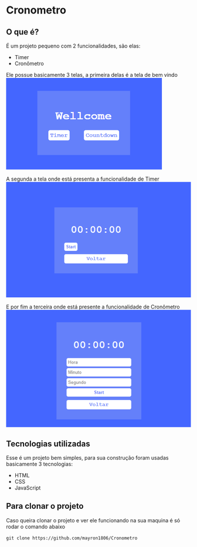 # Cronometro
## O que é?
É um projeto pequeno com 2 funcionalidades, são elas:
- Timer
- Cronômetro

Ele possue basicamente 3 telas, a primeira delas é a tela de bem vindo
<img src="assets/img/start-page.png" alt="Imagem da tela inicial"/>

A segunda a tela onde está presenta a funcionalidade de Timer
<img src="assets/img/timer.png" alt="Imagem da tela do timer"/>

E por fim a terceira onde está presente a funcionalidade de Cronômetro
<img src="assets/img/countdown.png" alt="Imagem da tela do Cronômetro"/>

## Tecnologias utilizadas
Esse é um projeto bem simples, para sua construção foram usadas basicamente 3 tecnologias:
- HTML
- CSS
- JavaScript

## Para clonar o projeto
Caso  queira clonar o projeto e ver ele funcionando na sua maquina é só rodar o comando abaixo
```
git clone https://github.com/mayron1806/Cronometro
```

